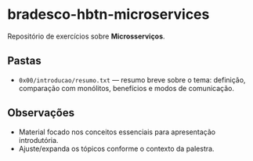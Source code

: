 # bradesco-hbtn-microservices

Repositório de exercícios sobre **Microsserviços**.

## Pastas
- `0x00/introducao/resumo.txt` — resumo breve sobre o tema: definição, comparação com monólitos, benefícios e modos de comunicação.

## Observações
- Material focado nos conceitos essenciais para apresentação introdutória.
- Ajuste/expanda os tópicos conforme o contexto da palestra.
